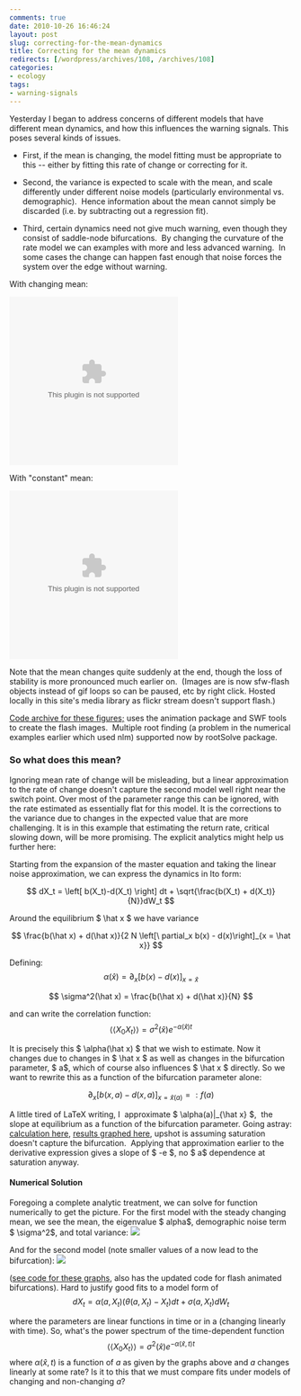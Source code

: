 ```yaml
---
comments: true
date: 2010-10-26 16:46:24
layout: post
slug: correcting-for-the-mean-dynamics
title: Correcting for the mean dynamics
redirects: [/wordpress/archives/108, /archives/108]
categories:
- ecology
tags:
- warning-signals
---
```


Yesterday I began to address concerns of different models that have different mean dynamics, and how this influences the warning signals.  This poses several kinds of issues.



	
  * First, if the mean is changing, the model fitting must be appropriate to this -- either by fitting this rate of change or correcting for it.

	
  * Second, the variance is expected to scale with the mean, and scale differently under different noise models (particularly environmental vs. demographic).  Hence information about the mean cannot simply be discarded (i.e. by subtracting out a regression fit).

	
  * Third, certain dynamics need not give much warning, even though they consist of saddle-node bifurcations.  By changing the curvature of the rate model we can examples with more and less advanced warning.  In some cases the change can happen fast enough that noise forces the system over the edge without warning.


With changing mean:

<embed src="http://www.carlboettiger.info/assets/files/bifur.swf" width=300 height=300>

With "constant" mean:

<embed src="http://www.carlboettiger.info/assets/files/bifur_mean_const.swf" width=300 height=300>

Note that the mean changes quite suddenly at the end, though the loss of stability is more pronounced much earlier on.  (Images are is now sfw-flash objects instead of gif loops so can be  paused, etc by right click.  Hosted locally in this site's media library  as flickr stream doesn't support flash.)

[Code archive for these figures;](http://github.com/cboettig/structured-populations/blob/39a295ae0e3bde82af6800f8cf87f61f74726979/demos/saddle_analytics.R) uses the animation package and SWF tools to create the flash images.  Multiple root finding (a problem in the numerical examples earlier which used nlm) supported now by rootSolve package.


### So what does this mean?


Ignoring mean rate of change will be misleading, but a linear approximation to the rate of change doesn't capture the second model well right near the switch point.  Over most of the parameter range this can be ignored, with the rate estimated as essentially flat for this model.  It is the corrections to the variance due to changes in the expected value that are more challenging.  It is in this example that estimating the return rate, critical slowing down, will be more promising.  The explicit analytics might help us further here:

Starting from the expansion of the master equation and taking the linear noise approximation, we can express the dynamics in Ito form:

$$ dX_t = \left[ b(X_t)-d(X_t) \right] dt + \sqrt{\frac{b(X_t) + d(X_t)}{N}}dW_t $$

Around the equilibrium $ \hat x $ we have variance

$$ \frac{b(\hat x) + d(\hat x)}{2 N  \left[\ partial_x b(x) - d(x)\right]_{x = \hat x}} $$

Defining:
$$ \alpha(\hat x) =  \partial_x  \left[b(x) - d(x)\right]_{x = \hat x} $$

$$ \sigma^2(\hat x) = \frac{b(\hat x) + d(\hat x)}{N} $$

and can write the correlation function:
$$ \langle\langle X_0 X_t \rangle \rangle = \sigma^2(\hat x) e^{-\alpha(\hat x) t} $$

It is precisely this $ \alpha(\hat x) $ that we wish to estimate.  Now it changes due to changes in $ \hat x $ as well as changes in the bifurcation parameter, $ a$, which of course also influences $ \hat x $ directly.  So we want to rewrite this as a function of the bifurcation parameter alone:

$$ \partial_x  \left[b(x,a) - d(x,a)\right]_{x = \hat x(a)} =: f(a) $$

A little tired of LaTeX writing, I  approximate $ \alpha(a)|_{\hat x} $,  the slope at equilibrium as a function of the bifurcation parameter. Going astray: [calculation here](http://www.flickr.com/photos/cboettig/5118738314), [results graphed here](http://farm2.static.flickr.com/1419/5118172479_aaf1a2d5a1_m.jpg), upshot is assuming saturation doesn't capture the bifurcation.  Applying that approximation earlier to the derivative expression gives a slope of $ -e $, no $ a$ dependence at saturation anyway.


#### Numerical Solution


Foregoing a complete analytic treatment, we can solve for function numerically to get the picture.  For the first model with the steady changing mean, we see the mean, the eigenvalue $ alpha$, demographic noise term $ \sigma^2$, and total variance:
![]( http://farm2.staticflickr.com/1178/5119205688_e05388859a_o.png )


And for the second model (note smaller values of a now lead to the bifurcation):
![]( http://farm2.staticflickr.com/1220/5118603695_df7a11b494_o.png )


([see code for these graphs](http://github.com/cboettig/structured-populations/blob/a3ba76f81e72e972e2c5fa6e0cf87da5e15de80c/demos/saddle_analytics.R), also has the updated code for flash animated bifurcations).  Hard to justify good fits to a model form of
$$ dX_t = \alpha(a, X_t) (\theta(a, X_t) - X_t)dt + \sigma(a, X_t) dW_t $$

where the parameters are linear functions in time or in a (changing linearly with time).  So, what's the power spectrum of the time-dependent function
$$ \langle\langle X_0 X_t \rangle \rangle = \sigma^2(\hat x) e^{-\alpha(\hat x, t) t} $$
where $\alpha(\hat x, t)$ is a function of $a$ as given by the graphs above and $a$ changes linearly at some rate?  Is it to this that we must compare fits under models of changing and non-changing $a$?


